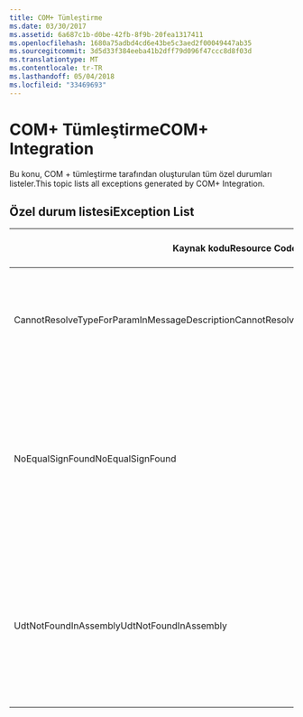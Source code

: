 ```yaml
---
title: COM+ Tümleştirme
ms.date: 03/30/2017
ms.assetid: 6a687c1b-d0be-42fb-8f9b-20fea1317411
ms.openlocfilehash: 1680a75adbd4cd6e43be5c3aed2f00049447ab35
ms.sourcegitcommit: 3d5d33f384eeba41b2dff79d096f47ccc8d8f03d
ms.translationtype: MT
ms.contentlocale: tr-TR
ms.lasthandoff: 05/04/2018
ms.locfileid: "33469693"
---
```

# <a name="com-integration"></a><span data-ttu-id="347f2-102">COM+ Tümleştirme</span><span class="sxs-lookup"><span data-stu-id="347f2-102">COM+ Integration</span></span>
<span data-ttu-id="347f2-103">Bu konu, COM + tümleştirme tarafından oluşturulan tüm özel durumları listeler.</span><span class="sxs-lookup"><span data-stu-id="347f2-103">This topic lists all exceptions generated by COM+ Integration.</span></span>  
  
## <a name="exception-list"></a><span data-ttu-id="347f2-104">Özel durum listesi</span><span class="sxs-lookup"><span data-stu-id="347f2-104">Exception List</span></span>  
  
|<span data-ttu-id="347f2-105">Kaynak kodu</span><span class="sxs-lookup"><span data-stu-id="347f2-105">Resource Code</span></span>|<span data-ttu-id="347f2-106">Kaynak dizesi</span><span class="sxs-lookup"><span data-stu-id="347f2-106">Resource String</span></span>|  
|-------------------|---------------------|  
|<span data-ttu-id="347f2-107">CannotResolveTypeForParamInMessageDescription</span><span class="sxs-lookup"><span data-stu-id="347f2-107">CannotResolveTypeForParamInMessageDescription</span></span>|<span data-ttu-id="347f2-108">Belirtilen ad alanı içinde belirtilen parametresinin türü çözümlenemiyor.</span><span class="sxs-lookup"><span data-stu-id="347f2-108">The type for the specified parameter within the specified namespace cannot be resolved.</span></span>|  
|<span data-ttu-id="347f2-109">NoEqualSignFound</span><span class="sxs-lookup"><span data-stu-id="347f2-109">NoEqualSignFound</span></span>|<span data-ttu-id="347f2-110">Belirtilen anahtar sözcüğü, ardından bir eşittir sahiptir.</span><span class="sxs-lookup"><span data-stu-id="347f2-110">The specified keyword has no equal sign following it.</span></span> <span data-ttu-id="347f2-111">Her anahtar sözcük eşittir işareti ve bir değer tarafından izlenir emin olun.</span><span class="sxs-lookup"><span data-stu-id="347f2-111">Ensure that each keyword is followed by an equal sign and a value.</span></span>|  
|<span data-ttu-id="347f2-112">UdtNotFoundInAssembly</span><span class="sxs-lookup"><span data-stu-id="347f2-112">UdtNotFoundInAssembly</span></span>|<span data-ttu-id="347f2-113">Belirtilen kullanıcı tanımlı tür bulunamıyor.</span><span class="sxs-lookup"><span data-stu-id="347f2-113">The specified user-defined type cannot be found.</span></span> <span data-ttu-id="347f2-114">Tür kitaplığı ve doğru türde kayıtlı ve belirtilen emin olun.</span><span class="sxs-lookup"><span data-stu-id="347f2-114">Ensure that the correct type and type library are registered and specified.</span></span>|
